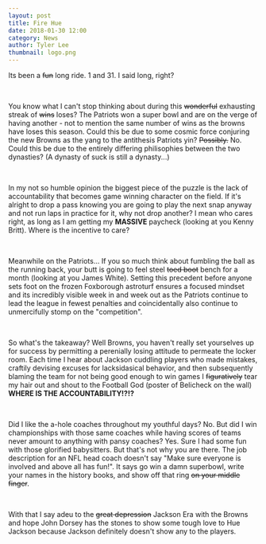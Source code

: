```yaml
---
layout: post
title: Fire Hue
date: 2018-01-30 12:00
category: News
author: Tyler Lee
thumbnail: logo.png
---
```


Its been a ~~fun~~ long ride. 1 and 31. I said long, right?

<br>

You know what I can't stop thinking about during this ~~wonderful~~ exhausting streak of ~~wins~~ loses? The Patriots won a super bowl and are on the verge of having another - not to mention the same number of wins as the browns have loses this season. Could this be due to some cosmic force conjuring the new Browns as the yang to the antithesis Patriots yin? ~~Possibly.~~ No. Could this be due to the entirely differing philisophies between the two dynasties? (A dynasty of suck is still a dynasty...)

<br>

In my not so humble opinion the biggest piece of the puzzle is the lack of accountability that becomes game winning character on the field. If it's alright to drop a pass knowing you are going to play the next snap anyway and not run laps in practice for it, why not drop another? I mean who cares right, as long as I am getting my **MASSIVE** paycheck (looking at you Kenny Britt). Where is the incentive to care?

<br>

Meanwhile on the Patriots...
If you so much think about fumbling the ball as the running back, your butt is going to feel steel ~~toed boot~~ bench for a month (looking at you James White). Setting this precedent before anyone sets foot on the frozen Foxborough astroturf ensures a focused mindset and its incredibly visible week in and week out as the Patriots continue to lead the league in fewest penalties and coincidentally also continue to unmercifully stomp on the "competition".

<br>

So what's the takeaway? Well Browns, you haven't really set yourselves up for success by permitting a perenially losing attitude to permeate the locker room. Each time I hear about Jackson cuddling players who made mistakes, craftily devising excuses for lacksidasical behavior, and then subsequently blaming the team for not being good enough to win games I ~~figuratively~~ tear my hair out and shout to the Football God (poster of Belicheck on the wall) **WHERE IS THE ACCOUNTABILITY!?!?**

<br>

Did I like the a-hole coaches throughout my youthful days? No. But did I win championships with those same coaches while having scores of teams never amount to anything with pansy coaches? Yes. Sure I had some fun with those glorified babysitters. But that's not why you are there. The job description for an NFL head coach doesn't say "Make sure everyone is involved and above all has fun!". It says go win a damn superbowl, write your names in the history books, and show off that ring ~~on your middle finger~~.

<br>

With that I say adeu to the ~~great depression~~ Jackson Era with the Browns and hope John Dorsey has the stones to show some tough love to Hue Jackson because Jackson definitely doesn't show any to the players.